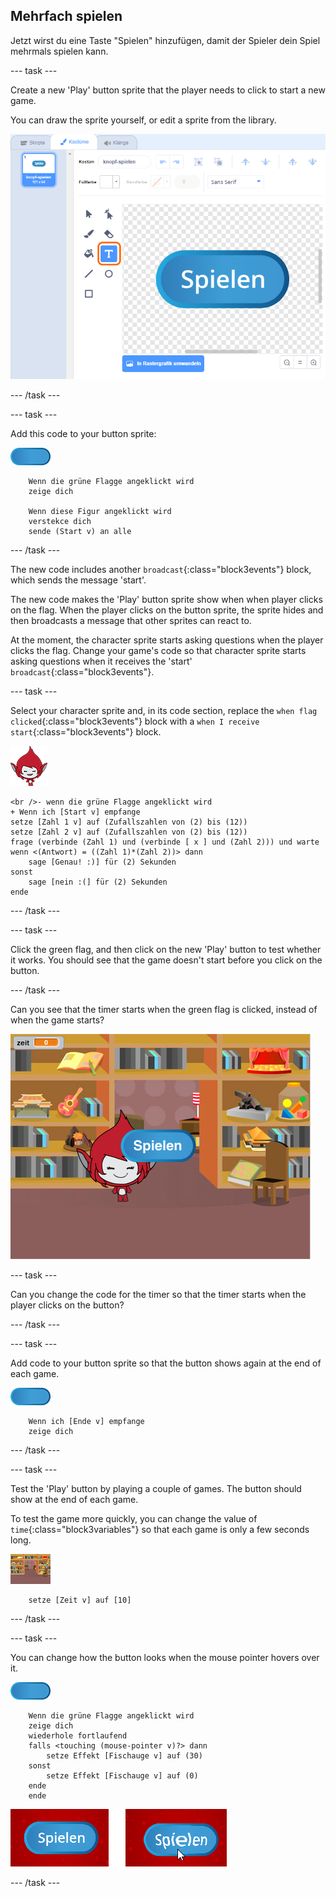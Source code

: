 ## Mehrfach spielen

Jetzt wirst du eine Taste "Spielen" hinzufügen, damit der Spieler dein Spiel mehrmals spielen kann.

\--- task \---

Create a new 'Play' button sprite that the player needs to click to start a new game.

You can draw the sprite yourself, or edit a sprite from the library.

![Picture of the play button](images/brain-play.png)

\--- /task \---

\--- task \---

Add this code to your button sprite:

![Button sprite](images/button-sprite.png)

```blocks3
    Wenn die grüne Flagge angeklickt wird
    zeige dich

    Wenn diese Figur angeklickt wird
    verstekce dich
    sende (Start v) an alle
```

\--- /task \---

The new code includes another `broadcast`{:class="block3events"} block, which sends the message 'start'.

The new code makes the 'Play' button sprite show when when player clicks on the flag. When the player clicks on the button sprite, the sprite hides and then broadcasts a message that other sprites can react to.

At the moment, the character sprite starts asking questions when the player clicks the flag. Change your game's code so that character sprite starts asking questions when it receives the 'start' `broadcast`{:class="block3events"}.

\--- task \---

Select your character sprite and, in its code section, replace the `when flag clicked`{:class="block3events"} block with a `when I receive start`{:class="block3events"} block.

![Character sprite](images/giga-sprite.png)

```blocks3
<br />- wenn die grüne Flagge angeklickt wird
+ Wenn ich [Start v] empfange
setze [Zahl 1 v] auf (Zufallszahlen von (2) bis (12))
setze [Zahl 2 v] auf (Zufallszahlen von (2) bis (12))
frage (verbinde (Zahl 1) und (verbinde [ x ] und (Zahl 2))) und warte
wenn <(Antwort) = ((Zahl 1)*(Zahl 2))> dann
    sage [Genau! :)] für (2) Sekunden
sonst
    sage [nein :(] für (2) Sekunden 
ende
```

\--- /task \---

\--- task \---

Click the green flag, and then click on the new 'Play' button to test whether it works. You should see that the game doesn't start before you click on the button.

\--- /task \---

Can you see that the timer starts when the green flag is clicked, instead of when the game starts?

![Timer has started](images/brain-timer-bug.png)

\--- task \---

Can you change the code for the timer so that the timer starts when the player clicks on the button?

\--- /task \---

\--- task \---

Add code to your button sprite so that the button shows again at the end of each game.

![Button sprite](images/button-sprite.png)

```blocks3
    Wenn ich [Ende v] empfange
    zeige dich
```

\--- /task \---

\--- task \---

Test the 'Play' button by playing a couple of games. The button should show at the end of each game.

To test the game more quickly, you can change the value of `time`{:class="block3variables"} so that each game is only a few seconds long.

![Stage](images/stage-sprite.png)

```blocks3
    setze [Zeit v] auf [10]
```

\--- /task \---

\--- task \---

You can change how the button looks when the mouse pointer hovers over it.

![Button](images/button-sprite.png)

```blocks3
    Wenn die grüne Flagge angeklickt wird
    zeige dich 
    wiederhole fortlaufend
    falls <touching (mouse-pointer v)?> dann
        setze Effekt [Fischauge v] auf (30)
    sonst
        setze Effekt [Fischauge v] auf (0)
    ende
    ende
```

![screenshot](images/brain-fisheye.png)

\--- /task \---